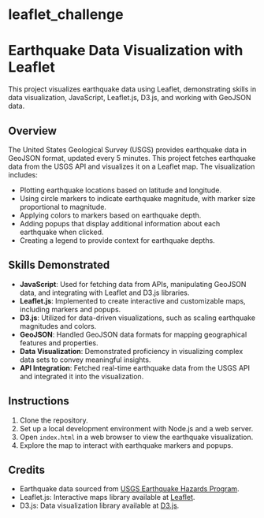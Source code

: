 # leaflet_challenge

# Earthquake Data Visualization with Leaflet

This project visualizes earthquake data using Leaflet, demonstrating skills in data visualization, JavaScript, Leaflet.js, D3.js, and working with GeoJSON data.

## Overview

The United States Geological Survey (USGS) provides earthquake data in GeoJSON format, updated every 5 minutes. This project fetches earthquake data from the USGS API and visualizes it on a Leaflet map. The visualization includes:

-   Plotting earthquake locations based on latitude and longitude.
-   Using circle markers to indicate earthquake magnitude, with marker size proportional to magnitude.
-   Applying colors to markers based on earthquake depth.
-   Adding popups that display additional information about each earthquake when clicked.
-   Creating a legend to provide context for earthquake depths.

## Skills Demonstrated

-   **JavaScript**: Used for fetching data from APIs, manipulating GeoJSON data, and integrating with Leaflet and D3.js libraries.
-   **Leaflet.js**: Implemented to create interactive and customizable maps, including markers and popups.
-   **D3.js**: Utilized for data-driven visualizations, such as scaling earthquake magnitudes and colors.
-   **GeoJSON**: Handled GeoJSON data formats for mapping geographical features and properties.
-   **Data Visualization**: Demonstrated proficiency in visualizing complex data sets to convey meaningful insights.
-   **API Integration**: Fetched real-time earthquake data from the USGS API and integrated it into the visualization.

## Instructions

1.  Clone the repository.
2.  Set up a local development environment with Node.js and a web server.
3.  Open `index.html` in a web browser to view the earthquake visualization.
4.  Explore the map to interact with earthquake markers and popups.

## Credits

-   Earthquake data sourced from [USGS Earthquake Hazards Program](https://earthquake.usgs.gov).
-   Leaflet.js: Interactive maps library available at [Leaflet](https://leafletjs.com).
-   D3.js: Data visualization library available at [D3.js](https://d3js.org).